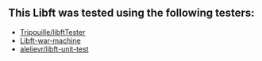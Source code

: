 ## This Libft was tested using the following testers:

 - [Tripouille/libftTester](https://github.com/Tripouille/libftTester)
 -  [Libft-war-machine](https://github.com/y3ll0w42/libft-war-machine)
 - [alelievr/libft-unit-test](https://github.com/alelievr/libft-unit-test)
